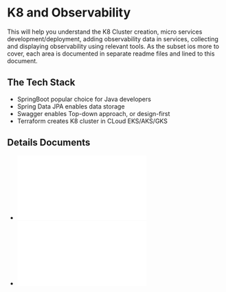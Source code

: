 # K8 and Observability

This will help you understand the K8 Cluster creation, micro services development/deployment, adding observability data in services, collecting and displaying observability using relevant tools. As the subset ios more to cover, each area is documented in separate readme files and lined to this document.

## The Tech Stack

 - SpringBoot popular choice for Java developers
 - Spring Data JPA enables data storage
 - Swagger enables Top-down approach, or design-first
 - Terraform creates K8 cluster in CLoud EKS/AKS/GKS
 
 ## Details Documents

 - ![EKS Cluster Creation](./EKS_CREATTION.md)
 - ![Observability](./OBSERVABILITY.md)